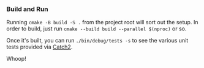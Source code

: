 ### Build and Run
Running `cmake -B build -S .` from the project root will sort out the setup. In
order to build, just run `cmake --build build --parallel $(nproc)` or so.

Once it's built, you can run `./bin/debug/tests -s` to see the various unit tests
provided via [Catch2](https://github.com/catchorg/Catch2).

Whoop!
